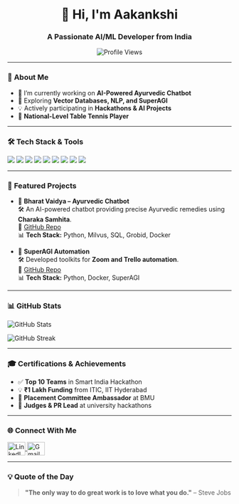 <h1 align="center">👋 Hi, I'm Aakankshi</h1>
<h3 align="center">A Passionate AI/ML Developer from India</h3>

<p align="center">
  <img src="https://komarev.com/ghpvc/?username=aakankshi&label=Profile%20Views&color=0e75b6&style=flat" alt="Profile Views" />
</p>

---

### 🚀 **About Me**
- 🔭 I’m currently working on **AI-Powered Ayurvedic Chatbot**  
- 🌱 Exploring **Vector Databases, NLP, and SuperAGI**  
- 💡 Actively participating in **Hackathons & AI Projects**  
- 🥇 **National-Level Table Tennis Player**

---

### 🛠️ **Tech Stack & Tools**
<p align="left">
  <img src="https://img.shields.io/badge/-Python-3776AB?style=flat-square&logo=Python&logoColor=white" />
  <img src="https://img.shields.io/badge/-Docker-2496ED?style=flat-square&logo=Docker&logoColor=white" />
  <img src="https://img.shields.io/badge/-SQL-4479A1?style=flat-square&logo=MySQL&logoColor=white" />
  <img src="https://img.shields.io/badge/-Milvus-3B7EA1?style=flat-square&logo=Milvus&logoColor=white" />
  <img src="https://img.shields.io/badge/-TensorFlow-FF6F00?style=flat-square&logo=TensorFlow&logoColor=white" />
  <img src="https://img.shields.io/badge/-LangChain-FFCE00?style=flat-square&logo=LangChain&logoColor=white" />
  <img src="https://img.shields.io/badge/-Postman-FF6C37?style=flat-square&logo=Postman&logoColor=white" />
  <img src="https://img.shields.io/badge/-FastAPI-009688?style=flat-square&logo=FastAPI&logoColor=white" />
  <img src="https://img.shields.io/badge/-OpenAI-412991?style=flat-square&logo=OpenAI&logoColor=white" />
</p>

---

### 🏅 **Featured Projects**

- 🚀 **Bharat Vaidya – Ayurvedic Chatbot**  
  🛠️ An AI-powered chatbot providing precise Ayurvedic remedies using **Charaka Samhita**.  
  🔗 [GitHub Repo](https://github.com/aakankshi/bharat-vaidya)  
  📊 **Tech Stack:** Python, Milvus, SQL, Grobid, Docker  

- 🔧 **SuperAGI Automation**  
  🛠️ Developed toolkits for **Zoom and Trello automation**.  
  🔗 [GitHub Repo](https://github.com/aakankshi/superagi-toolkits)  
  📊 **Tech Stack:** Python, Docker, SuperAGI  

---

### 📊 **GitHub Stats**
<p align="left">
<img src="https://github-readme-stats.vercel.app/api?username=aakankshi&show_icons=true&theme=radical" alt="GitHub Stats" />
</p>

<p align="left">
<img src="https://github-readme-streak-stats.herokuapp.com/?user=aakankshi&theme=dark" alt="GitHub Streak" />
</p>

---

### 🎓 **Certifications & Achievements**
- ✅ **Top 10 Teams** in Smart India Hackathon  
- 💡 **₹1 Lakh Funding** from ITIC, IIT Hyderabad  
- 🎯 **Placement Committee Ambassador** at BMU  
- 🚀 **Judges & PR Lead** at university hackathons  

---

### 🌐 **Connect With Me**
<p align="left">
<a href="https://www.linkedin.com/in/aakankshi-gera-169683249" target="blank">
<img align="center" src="https://raw.githubusercontent.com/rahuldkjain/github-profile-readme-generator/master/src/images/icons/Social/linked-in-alt.svg" alt="LinkedIn" height="30" width="40" />
</a> 
<a href="mailto:aakankshi.in@gmail.com" target="blank">
<img align="center" src="https://cdn.jsdelivr.net/npm/simple-icons@3.13.0/icons/gmail.svg" alt="Gmail" height="30" width="40" />
</a>
</p>

---

### 💡 **Quote of the Day**
> **"The only way to do great work is to love what you do."** – Steve Jobs
